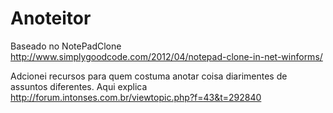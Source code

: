 Anoteitor
============
Baseado no NotePadClone
http://www.simplygoodcode.com/2012/04/notepad-clone-in-net-winforms/

Adcionei recursos para quem costuma anotar coisa diarimentes de assuntos diferentes.
Aqui explica
http://forum.intonses.com.br/viewtopic.php?f=43&t=292840